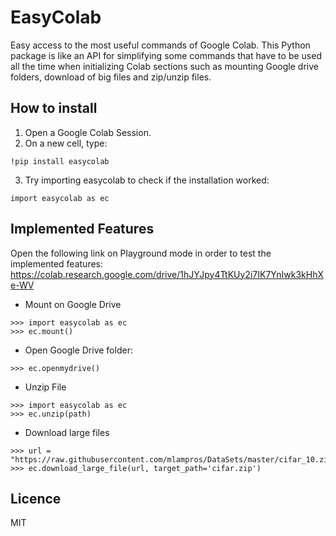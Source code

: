 # EasyColab
Easy access to the most useful commands of Google Colab. This Python package is like an API for simplifying some commands that have to be used all the time when initializing Colab sections such as mounting Google drive folders, download of big files and zip/unzip files. 

## How to install
1. Open a Google Colab Session.
2. On a new cell, type:
```
!pip install easycolab
```
3. Try importing easycolab to check if the installation worked:
```
import easycolab as ec
```


## Implemented Features
Open the following link on Playground mode in order to test the implemented features: https://colab.research.google.com/drive/1hJYJpy4TtKUy2i7IK7YnIwk3kHhXe-WV

- Mount on Google Drive
```
>>> import easycolab as ec
>>> ec.mount()
```

- Open Google Drive folder:

```
>>> ec.openmydrive()
```

- Unzip File
```
>>> import easycolab as ec
>>> ec.unzip(path)
```


- Download large files
```
>>> url = "https://raw.githubusercontent.com/mlampros/DataSets/master/cifar_10.zip"
>>> ec.download_large_file(url, target_path='cifar.zip')
```

## Licence
MIT
